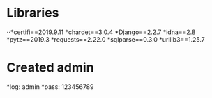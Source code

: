 # Libraries

⋅⋅*certifi==2019.9.11
*chardet==3.0.4
*Django==2.2.7
*idna==2.8
*pytz==2019.3
*requests==2.22.0
*sqlparse==0.3.0
*urllib3==1.25.7


# Created admin

*log: admin
*pass: 123456789
